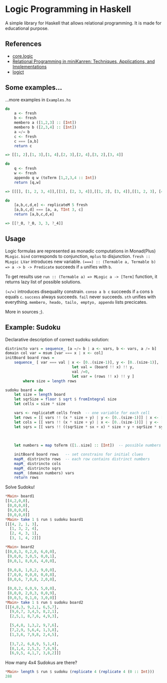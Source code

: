 Logic Programming in Haskell
====

A simple library for Haskell that allows relational programming. It is made for educational purpose.


References
----
* [core.logic](https://github.com/clojure/core.logic)
* [Relational Programming in miniKanren: Techniques, Applications, and Implementations](http://pqdtopen.proquest.com/#abstract?dispub=3380156)
* [logict](http://hackage.haskell.org/package/logict)

Some examples...
----
...more examples in `Examples.hs`


```haskell
do
    a <- fresh
    b <- fresh
    membero a ([1,2,3] :: [Int])
    membero b ([2,3,4] :: [Int])
    a =/= b
    c <- fresh
    c === [a,b]
    return c

=> [[1, 2],[1, 3],[1, 4],[2, 3],[2, 4],[3, 2],[3, 4]]
```

```haskell
do
	q <- fresh
	w <- fresh
	appendo q w (toTerm [1,2,3,4 :: Int])
	return [q,w]

=> [[[], [1, 2, 3, 4]],[[1], [2, 3, 4]],[[1, 2], [3, 4]],[[1, 2, 3], [4]],[[1, 2, 3, 4], []]]
```

```haskell
do
	[a,b,c,d,e] <- replicateM 5 fresh
	[a,b,c,d] === [a, a, TInt 3, c]
	return [a,b,c,d,e]

=> [[?_0, ?_0, 3, 3, ?_4]]
```

Usage
----

Logic formulas are represented as monadic computations in Monad(Plus) `MLogic`.
`bind` corresponds to conjunction, `mplus` to disjunction.
`fresh :: MLogic LVar` introduces new variable.
`(===) :: (Termable a, Termable b) => a -> b -> Predicate` succeeds if `a` unifies with `b`.


To get results use `run :: (Termable a) => MLogic a -> [Term]` function, it returns lazy list of possible solutions.

`(=/=)` introduces disequality constrain.
`conso a b c` succeeds if `a` cons `b` equals `c`.
`success` always succeeds.
`fail` never succeeds.
`sth` unifies with everything.
`membero, heado, tailo, emptyo, appendo` lists precicates.

More in sources ;).

Example: Sudoku
----

Declarative description of correct sudoku solution:

```haskell
distrincto vars = sequence_ [a =/= b | a <- vars, b <- vars, a /= b]
domain col var = msum [var === x | x <- col]
initBoard board rows =
    sequence_ [ var === val | x <- [0..(size-1)], y <- [0..(size-1)], 
                              let val = (board !! x) !! y,
                              val /=0,
                              let var = (rows !! x) !! y ]
        where size = length rows

sudoku board = do
    let size = length board
    let sqrSize = floor $ sqrt $ fromIntegral size
    let cells = size * size

    vars <- replicateM cells fresh  -- one variable for each cell
    let rows = [[ vars !! (x * size + y) | y <- [0..(size-1)]] | x <- [0..(size-1)]]
    let cols = [[ vars !! (x * size + y) | x <- [0..(size-1)]] | y <- [0..(size-1)]]
    let sqrs = [[ vars !! ((sqrSize * sx + x) * size + y + sqrSize * sy) | x <- [0..(sqrSize-1)],
                                                                           y <- [0..(sqrSize-1)]]
                                                                         | sx <- [0..(sqrSize-1)],
                                                                           sy <- [0..(sqrSize-1)]]
    let numbers = map toTerm ([1..size] :: [Int])  -- possible numbers

    initBoard board rows   -- set constrains for initial clues
    mapM_ distrincto rows  -- each row contains distrinct numbers
    mapM_ distrincto cols
    mapM_ distrincto sqrs
    mapM_ (domain numbers) vars
    return rows
```

Solve Sudoku!

```haskell
*Main> board1
[[4,2,0,0],
 [0,0,0,0],
 [0,0,0,0],
 [0,0,0,0]]
*Main> take 1 $ run $ sudoku board1
[[[4, 2, 1, 3],
  [1, 3, 2, 4],
  [2, 4, 3, 1],
  [3, 1, 4, 2]]]
```

```haskell
*Main> board2
[[0,0,3, 0,2,0, 6,0,0],
 [9,0,0, 3,0,5, 0,0,1],
 [0,0,1, 8,0,6, 4,0,0],
  
 [0,0,8, 1,0,2, 9,0,0],
 [7,0,0, 0,0,0, 0,0,8],
 [0,0,6, 7,0,8, 2,0,0],

 [0,0,2, 6,0,9, 5,0,0],
 [8,0,0, 2,0,3, 0,0,9],
 [0,0,5, 0,1,0, 3,0,0]]
*Main> take 1 $ run $ sudoku board2
[[[4,8,3, 9,2,1, 6,5,7],
  [9,6,7, 3,4,5, 8,2,1],
  [2,5,1, 8,7,6, 4,9,3],

  [5,4,8, 1,3,2, 9,7,6], 
  [7,2,9, 5,6,4, 1,3,8], 
  [1,3,6, 7,9,8, 2,4,5], 
  
  [3,7,2, 6,8,9, 5,1,4], 
  [8,1,4, 2,5,3, 7,6,9], 
  [6,9,5, 4,1,7, 3,8,2]]]
```

How many 4x4 Sudokus are there?

```haskell
*Main> length $ run $ sudoku (replicate 4 (replicate 4 (0 :: Int)))
288
```